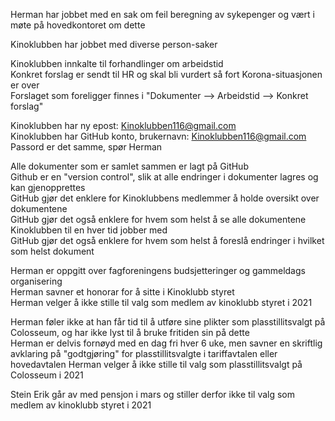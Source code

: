 
Herman har jobbet med en sak om feil beregning av sykepenger og vært i møte på hovedkontoret om dette

Kinoklubben har jobbet med diverse person-saker

Kinoklubben innkalte til forhandlinger om arbeidstid   
Konkret forslag er sendt til HR og skal bli vurdert så fort Korona-situasjonen er over  
Forslaget som foreligger finnes i "Dokumenter --> Arbeidstid --> Konkret forslag"

Kinoklubben har ny epost: Kinoklubben116@gmail.com  
Kinoklubben har GitHub konto, brukernavn: Kinoklubben116@gmail.com 
Passord er det samme, spør Herman

Alle dokumenter som er samlet sammen er lagt på GitHub  
Github er en "version control", slik at alle endringer i dokumenter lagres og kan gjenopprettes  
GitHub gjør det enklere for Kinoklubbens medlemmer å holde oversikt over dokumentene  
GitHub gjør det også enklere for hvem som helst å se alle dokumentene Kinoklubben til en hver tid jobber med  
GitHub gjør det også enklere for hvem som helst å foreslå endringer i hvilket som helst dokument  

Herman er oppgitt over fagforeningens budsjetteringer og gammeldags organisering  
Herman savner et honorar for å sitte i Kinoklubb styret  
Herman velger å ikke stille til valg som medlem av kinoklubb styret i 2021  

Herman føler ikke at han får tid til å utføre sine plikter som plasstillitsvalgt på Colosseum, og har ikke lyst til å bruke fritiden sin på dette  
Herman er delvis fornøyd med en dag fri hver 6 uke, men savner en skriftlig avklaring på "godtgjøring" for plasstillitsvalgte i tariffavtalen eller hovedavtalen
Herman velger å ikke stille til valg som plasstillitsvalgt på Colosseum i 2021  

Stein Erik går av med pensjon i mars og stiller derfor ikke til valg som medlem av kinoklubb styret i 2021

